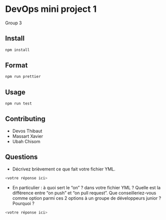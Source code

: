 # DevOps mini project 1

Group 3

## Install

```bash
npm install
```

## Format
```bash
npm run prettier
```

## Usage

```bash
npm run test

```

## Contributing

- Devos Thibaut
- Massart Xavier
- Ubah Chisom


## Questions

- Décrivez brièvement ce que fait votre fichier YML.  
```bash
<votre réponse ici>
```
- En particulier : à quoi sert le “on” ? dans votre fichier YML ?  Quelle est la différence entre “on push” et “on pull request”. Que conseilleriez-vous comme option parmi ces 2 options à un groupe de développeurs junior ? Pourquoi ? 
```bash
<votre réponse ici>
```